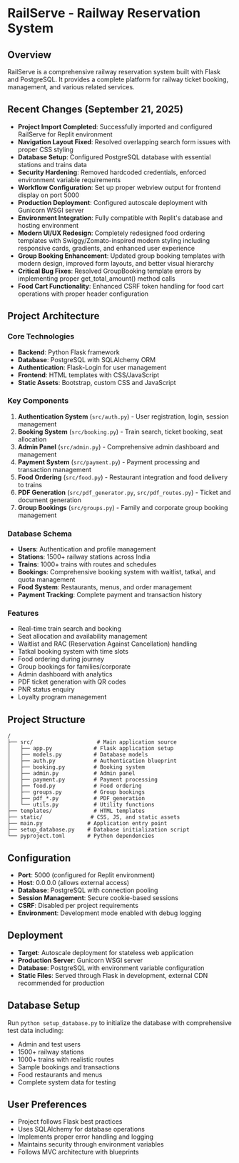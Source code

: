 # RailServe - Railway Reservation System

## Overview
RailServe is a comprehensive railway reservation system built with Flask and PostgreSQL. It provides a complete platform for railway ticket booking, management, and various related services.

## Recent Changes (September 21, 2025)
- **Project Import Completed**: Successfully imported and configured RailServe for Replit environment
- **Navigation Layout Fixed**: Resolved overlapping search form issues with proper CSS styling
- **Database Setup**: Configured PostgreSQL database with essential stations and trains data
- **Security Hardening**: Removed hardcoded credentials, enforced environment variable requirements
- **Workflow Configuration**: Set up proper webview output for frontend display on port 5000
- **Production Deployment**: Configured autoscale deployment with Gunicorn WSGI server
- **Environment Integration**: Fully compatible with Replit's database and hosting environment
- **Modern UI/UX Redesign**: Completely redesigned food ordering templates with Swiggy/Zomato-inspired modern styling including responsive cards, gradients, and enhanced user experience
- **Group Booking Enhancement**: Updated group booking templates with modern design, improved form layouts, and better visual hierarchy
- **Critical Bug Fixes**: Resolved GroupBooking template errors by implementing proper get_total_amount() method calls
- **Food Cart Functionality**: Enhanced CSRF token handling for food cart operations with proper header configuration

## Project Architecture

### Core Technologies
- **Backend**: Python Flask framework
- **Database**: PostgreSQL with SQLAlchemy ORM
- **Authentication**: Flask-Login for user management
- **Frontend**: HTML templates with CSS/JavaScript
- **Static Assets**: Bootstrap, custom CSS and JavaScript

### Key Components
1. **Authentication System** (`src/auth.py`) - User registration, login, session management
2. **Booking System** (`src/booking.py`) - Train search, ticket booking, seat allocation
3. **Admin Panel** (`src/admin.py`) - Comprehensive admin dashboard and management
4. **Payment System** (`src/payment.py`) - Payment processing and transaction management
5. **Food Ordering** (`src/food.py`) - Restaurant integration and food delivery to trains
6. **PDF Generation** (`src/pdf_generator.py`, `src/pdf_routes.py`) - Ticket and document generation
7. **Group Bookings** (`src/groups.py`) - Family and corporate group booking management

### Database Schema
- **Users**: Authentication and profile management
- **Stations**: 1500+ railway stations across India
- **Trains**: 1000+ trains with routes and schedules
- **Bookings**: Comprehensive booking system with waitlist, tatkal, and quota management
- **Food System**: Restaurants, menus, and order management
- **Payment Tracking**: Complete payment and transaction history

### Features
- Real-time train search and booking
- Seat allocation and availability management
- Waitlist and RAC (Reservation Against Cancellation) handling
- Tatkal booking system with time slots
- Food ordering during journey
- Group bookings for families/corporate
- Admin dashboard with analytics
- PDF ticket generation with QR codes
- PNR status enquiry
- Loyalty program management

## Project Structure
```
/
├── src/                    # Main application source
│   ├── app.py             # Flask application setup
│   ├── models.py          # Database models
│   ├── auth.py            # Authentication blueprint
│   ├── booking.py         # Booking system
│   ├── admin.py           # Admin panel
│   ├── payment.py         # Payment processing
│   ├── food.py            # Food ordering
│   ├── groups.py          # Group bookings
│   ├── pdf_*.py           # PDF generation
│   └── utils.py           # Utility functions
├── templates/             # HTML templates
├── static/               # CSS, JS, and static assets
├── main.py              # Application entry point
├── setup_database.py    # Database initialization script
└── pyproject.toml       # Python dependencies
```

## Configuration
- **Port**: 5000 (configured for Replit environment)
- **Host**: 0.0.0.0 (allows external access)
- **Database**: PostgreSQL with connection pooling
- **Session Management**: Secure cookie-based sessions
- **CSRF**: Disabled per project requirements
- **Environment**: Development mode enabled with debug logging

## Deployment
- **Target**: Autoscale deployment for stateless web application
- **Production Server**: Gunicorn WSGI server
- **Database**: PostgreSQL with environment variable configuration
- **Static Files**: Served through Flask in development, external CDN recommended for production

## Database Setup
Run `python setup_database.py` to initialize the database with comprehensive test data including:
- Admin and test users
- 1500+ railway stations
- 1000+ trains with realistic routes
- Sample bookings and transactions
- Food restaurants and menus
- Complete system data for testing

## User Preferences
- Project follows Flask best practices
- Uses SQLAlchemy for database operations
- Implements proper error handling and logging
- Maintains security through environment variables
- Follows MVC architecture with blueprints